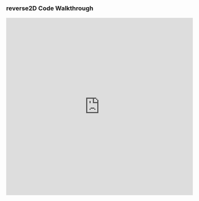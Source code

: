 ### reverse2D Code Walkthrough

<iframe src="https://player.vimeo.com/video/235425143" width="100%" height="480" frameborder="0" webkitallowfullscreen mozallowfullscreen allowfullscreen></iframe>

